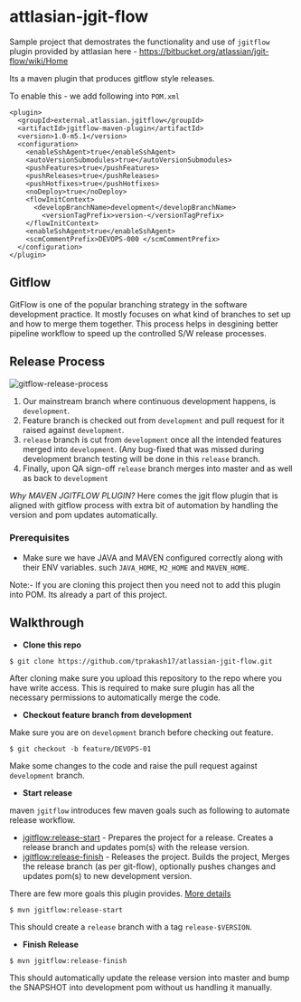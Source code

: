 # attlasian-jgit-flow
Sample project that demostrates the functionality and use of `jgitflow` plugin provided by attlasian here - https://bitbucket.org/atlassian/jgit-flow/wiki/Home


Its a maven plugin that produces gitflow style releases. 

To enable this - we add following into `POM.xml`

```
<plugin>
  <groupId>external.atlassian.jgitflow</groupId>
  <artifactId>jgitflow-maven-plugin</artifactId>
  <version>1.0-m5.1</version>
  <configuration>
    <enableSshAgent>true</enableSshAgent>
    <autoVersionSubmodules>true</autoVersionSubmodules>
    <pushFeatures>true</pushFeatures>
    <pushReleases>true</pushReleases>
    <pushHotfixes>true</pushHotfixes>
    <noDeploy>true</noDeploy>
    <flowInitContext>
      <developBranchName>development</developBranchName>
        <versionTagPrefix>version-</versionTagPrefix>
    </flowInitContext>
    <enableSshAgent>true</enableSshAgent>
    <scmCommentPrefix>DEVOPS-000 </scmCommentPrefix>
  </configuration>
</plugin>
```

## Gitflow 
GitFlow is one of the popular branching strategy in the software development practice. It mostly focuses on what kind of branches to set up and how to merge them together. This process helps in desgining better pipeline workflow to speed up the controlled S/W release processes.

## Release Process
![gitflow-release-process](https://user-images.githubusercontent.com/38158144/68986878-ef617d80-0849-11ea-9590-c4a4a36faccb.jpg)

1. Our mainstream branch where continuous development happens, is `development`.
2. Feature branch is checked out from `development` and pull request for it raised against `development`.
3. `release` branch is cut from `development` once all the intended features merged into `development`. (Any bug-fixed that was missed during development branch testing will be done in this `release` branch.
4. Finally, upon QA sign-off `release` branch merges into master and as well as back to `development`

*Why MAVEN JGITFLOW PLUGIN?*
Here comes the jgit flow plugin that is aligned with gitflow process with extra bit of automation by handling the version and pom updates automatically.

### Prerequisites
* Make sure we have JAVA and MAVEN configured correctly along with their ENV variables. such `JAVA_HOME`, `M2_HOME` and `MAVEN_HOME`.

Note:- If you are cloning this project then you need not to add this plugin into POM. Its already a part of this project.


## Walkthrough

* **Clone this repo**
```
$ git clone https://github.com/tprakash17/atlassian-jgit-flow.git
```

After cloning make sure you upload this repository to the repo where you have write access. This is required to make sure plugin has all the necessary permissions to automatically merge the code.


* **Checkout feature branch from development**

Make sure you are on `development` branch before checking out feature.

```
$ git checkout -b feature/DEVOPS-01
```

Make some changes to the code and raise the pull request against `development` branch.


* **Start release**

maven `jgitflow` introduces few maven goals such as following to automate release workflow. 

* [jgitflow:release-start](https://bitbucket.org/atlassian/jgit-flow/wiki/goals/release-start) - Prepares the project for a release. Creates a release branch and updates pom(s) with the release version.
* [jgitflow:release-finish](https://bitbucket.org/atlassian/jgit-flow/wiki/goals/release-finish) - Releases the project. Builds the project, Merges the release branch (as per git-flow), optionally pushes changes and updates pom(s) to new development version.

There are few more goals this plugin provides. [More details](https://bitbucket.org/atlassian/jgit-flow/wiki/goals.wiki#!goals-overview)

```
$ mvn jgitflow:release-start
```
This should create a `release` branch with a tag `release-$VERSION`.

* **Finish Release**
```
$ mvn jgitflow:release-finish
```

This should automatically update the release version into master and bump the SNAPSHOT into development pom without us handling it manually. 
